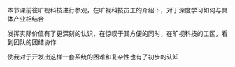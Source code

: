 本节课前往旷视科技进行参观，在旷视科技员工的介绍下，对于深度学习如何与具体产业相结合

发挥实际价值有了更深刻的认识，在惊叹于其方便的同时，在旷视科技的工区，看到团队的团结协作

使我对于开发出这样一套系统的困难和复杂性也有了初步的认知